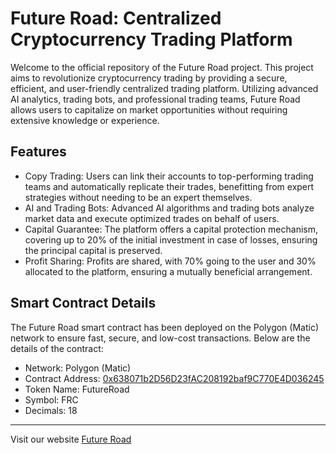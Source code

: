# Future Road: Centralized Cryptocurrency Trading Platform

Welcome to the official repository of the Future Road project. This project aims to revolutionize cryptocurrency trading by providing a secure, efficient, and user-friendly centralized trading platform. Utilizing advanced AI analytics, trading bots, and professional trading teams, Future Road allows users to capitalize on market opportunities without requiring extensive knowledge or experience.

## Features

- Copy Trading: Users can link their accounts to top-performing trading teams and automatically replicate their trades, benefitting from expert strategies without needing to be an expert themselves.
- AI and Trading Bots: Advanced AI algorithms and trading bots analyze market data and execute optimized trades on behalf of users.
- Capital Guarantee: The platform offers a capital protection mechanism, covering up to 20% of the initial investment in case of losses, ensuring the principal capital is preserved.
- Profit Sharing: Profits are shared, with 70% going to the user and 30% allocated to the platform, ensuring a mutually beneficial arrangement.

## Smart Contract Details

The Future Road smart contract has been deployed on the Polygon (Matic) network to ensure fast, secure, and low-cost transactions. Below are the details of the contract:

- Network: Polygon (Matic)
- Contract Address: [0x638071b2D56D23fAC208192baf9C770E4D036245](https://polygonscan.com/address/0x638071b2D56D23fAC208192baf9C770E4D036245)
- Token Name: FutureRoad
- Symbol: FRC
- Decimals: 18
--- 
Visit our website [Future Road](https://frctoken.io)

